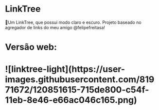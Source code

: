 # LinkTree
🌲Um LinkTree, que possui modo claro e escuro. Projeto baseado no agregador de links do meu amigo @felipefreitasa! 
<h1>Versão web:<h1>
![linktree-light](https://user-images.githubusercontent.com/81971672/120851615-715de800-c54f-11eb-8e46-e66ac046c165.png)

